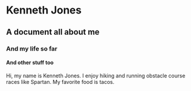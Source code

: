 # Kenneth Jones
## A document all about me
### And my life so far
#### And other stuff too

Hi, my name is Kenneth Jones. I enjoy hiking and running obstacle course races like Spartan. My favorite food is tacos.
